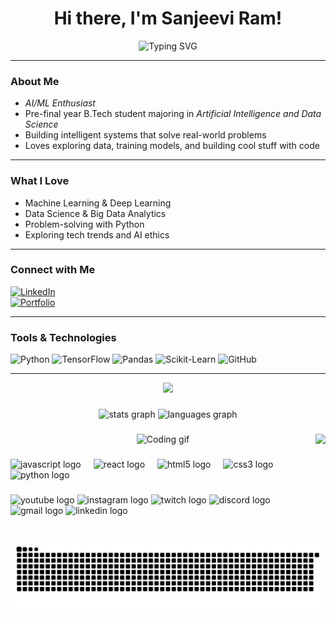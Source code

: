 <h1 align="center">Hi there, I'm <span id="name">Sanjeevi Ram</span>!</h1>

<p align="center">
  <img src="https://readme-typing-svg.demolab.com?font=Fira+Code&size=22&pause=1000&center=true&width=435&lines=B.Tech+in+AI+%26+Data+Science;Passionate+about+AI+%7C+ML+%7C+Data+Science;Future+AI+Engineer+in+the+making!" alt="Typing SVG" />
</p>

---

### About Me

- *AI/ML Enthusiast*  
- Pre-final year B.Tech student majoring in *Artificial Intelligence and Data Science*  
- Building intelligent systems that solve real-world problems  
- Loves exploring data, training models, and building cool stuff with code  

---

### What I Love

- Machine Learning & Deep Learning  
- Data Science & Big Data Analytics  
- Problem-solving with Python  
- Exploring tech trends and AI ethics  

---

### Connect with Me

[![LinkedIn](https://img.shields.io/badge/LinkedIn-blue?logo=linkedin)](https://www.linkedin.com/in/sanjeevi-ram-274947298/)  
[![Portfolio](https://img.shields.io/badge/Portfolio-Click_Here-informational)](https://yourportfolio.com)  

---

### Tools & Technologies

![Python](https://img.shields.io/badge/-Python-333333?style=flat&logo=python)
![TensorFlow](https://img.shields.io/badge/-TensorFlow-333333?style=flat&logo=tensorflow)
![Pandas](https://img.shields.io/badge/-Pandas-333333?style=flat&logo=pandas)
![Scikit-Learn](https://img.shields.io/badge/-Scikit--Learn-333333?style=flat&logo=scikit-learn)
![GitHub](https://img.shields.io/badge/-GitHub-333333?style=flat&logo=github)

---

<p align="center">
  <img src="https://github-readme-stats.vercel.app/api?username=sanjeeviram-07&show_icons=true&theme=radical" />
</p>

###

<div align="center">
  <img src="https://github-readme-stats.vercel.app/api?username=sanjeeviram-07&hide_title=false&hide_rank=false&show_icons=true&include_all_commits=true&count_private=true&disable_animations=false&theme=dracula&locale=en&hide_border=false" height="150" alt="stats graph"  />
  <img src="https://github-readme-stats.vercel.app/api/top-langs?username=sanjeeviram-07&locale=en&hide_title=false&layout=compact&card_width=320&langs_count=5&theme=dracula&hide_border=false" height="150" alt="languages graph"  />
</div>

###

<img align="right" height="150" src="https://i.imgflip.com/65efzo.gif"  />
<p align="center">
  <img src="https://media.giphy.com/media/qgQUggAC3Pfv687qPC/giphy.gif" width="500" alt="Coding gif" />
</p>


###

<div align="left">
  <img src="https://cdn.jsdelivr.net/gh/devicons/devicon/icons/javascript/javascript-original.svg" height="30" alt="javascript logo"  />
  <img width="12" />
  <img src="https://cdn.jsdelivr.net/gh/devicons/devicon/icons/react/react-original.svg" height="30" alt="react logo"  />
  <img width="12" />
  <img src="https://cdn.jsdelivr.net/gh/devicons/devicon/icons/html5/html5-original.svg" height="30" alt="html5 logo"  />
  <img width="12" />
  <img src="https://cdn.jsdelivr.net/gh/devicons/devicon/icons/css3/css3-original.svg" height="30" alt="css3 logo"  />
  <img width="12" />
  <img src="https://cdn.jsdelivr.net/gh/devicons/devicon/icons/python/python-original.svg" height="30" alt="python logo"  />
  <img width="12" />
</div>

###

<div align="left">
  <img src="https://img.shields.io/static/v1?message=Youtube&logo=youtube&label=&color=FF0000&logoColor=white&labelColor=&style=for-the-badge" height="35" alt="youtube logo"  />
  <img src="https://img.shields.io/static/v1?message=Instagram&logo=instagram&label=&color=E4405F&logoColor=white&labelColor=&style=for-the-badge" height="35" alt="instagram logo"  />
  <img src="https://img.shields.io/static/v1?message=Twitch&logo=twitch&label=&color=9146FF&logoColor=white&labelColor=&style=for-the-badge" height="35" alt="twitch logo"  />
  <img src="https://img.shields.io/static/v1?message=Discord&logo=discord&label=&color=7289DA&logoColor=white&labelColor=&style=for-the-badge" height="35" alt="discord logo"  />
  <img src="https://img.shields.io/static/v1?message=Gmail&logo=gmail&label=&color=D14836&logoColor=white&labelColor=&style=for-the-badge" height="35" alt="gmail logo"  />
  <img src="https://img.shields.io/static/v1?message=LinkedIn&logo=linkedin&label=&color=0077B5&logoColor=white&labelColor=&style=for-the-badge" height="35" alt="linkedin logo"  />
</div>

###

<br clear="both">
<picture>
  <source media="(prefers-color-scheme: dark)" srcset="https://raw.githubusercontent.com/Sanjeeviram-07/Sanjeeviram-07/output/github-snake-dark.svg" />
  <source media="(prefers-color-scheme: light)" srcset="https://raw.githubusercontent.com/Sanjeeviram-07/Sanjeeviram-07/output/github-snake.svg" />
  <img alt="github-snake" src="https://raw.githubusercontent.com/Sanjeeviram-07/Sanjeeviram-07/output/github-snake.svg" />
</picture>




###
